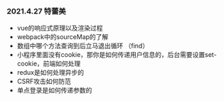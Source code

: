 ### 2021.4.27 特蕾美

- vue的响应式原理以及渲染过程
- webpack中的sourceMap的了解
- 数组中哪个方法查询到后立马退出循环 （find）
- 小程序里面没有cookie，那你是如何传递用户信息的，后台需要设置set-cookie，前端如何处理
- redux是如何处理异步的
- CSRF攻击如何防范
- 单点登录是如何传递参数的